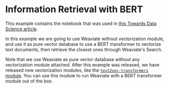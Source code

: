 # Information Retrieval with BERT

This example contains the notebook that was used in [this Towards Data Science article](https://towardsdatascience.com/a-sub-50ms-neural-search-with-distilbert-and-weaviate-4857ae390154). 

In this example we are going to use Weaviate without vectorization module, and use it as pure vector database to use a BERT transformer to vectorize text documents, then retrieve the closest ones through Weaviate's Search.

Note that we use Weaviate as pure vector database without any vectorization module attached. After this example was released, we have released new vectorization modules, like the [`text2vec-transformers` module](https://www.semi.technology/developers/weaviate/current/modules/text2vec-transformers.html). You can use this module to run Weaviate with a BERT transformer module out of the box.